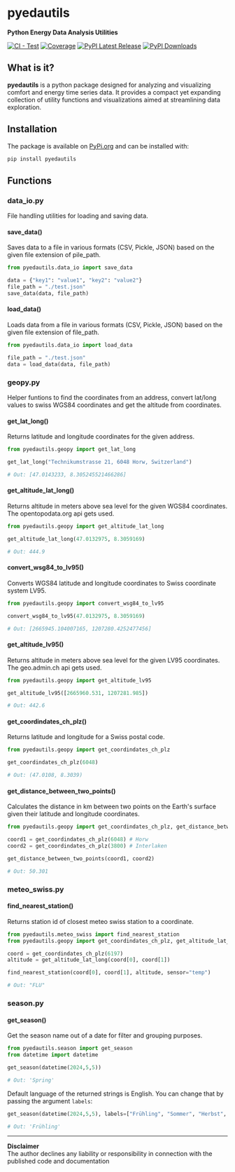 # pyedautils
**Python Energy Data Analysis Utilities**

[![CI - Test](https://github.com/retomarek/pyedautils/actions/workflows/python-unittest.yml/badge.svg)](https://github.com/retomarek/pyedautils/actions/workflows/python-unittests.yml) [![Coverage](https://codecov.io/github/retomarek/pyedautils/coverage.svg?branch=main)](https://codecov.io/gh/retomarek/pyedautils)
[![PyPI Latest Release](https://img.shields.io/pypi/v/pyedautils.svg)](https://pypi.org/project/pyedautils) [![PyPI Downloads](https://img.shields.io/pypi/dd/pyedautils.svg?label=PyPI%20downloads)](https://pypi.org/project/pyedautils/)

## What is it?

**pyedautils** is a python package designed for analyzing and visualizing comfort and energy time series data. It provides a compact yet expanding collection of utility functions and visualizations aimed at streamlining data exploration.

## Installation

The package is available on [PyPi.org](https://pypi.org/) and can be installed with:

``` python
pip install pyedautils
```

## Functions

### data_io.py
File handling utilities for loading and saving data.

#### save_data()
Saves data to a file in various formats (CSV, Pickle, JSON) based on the given file extension of pile_path.

``` python
from pyedautils.data_io import save_data

data = {"key1": "value1", "key2": "value2"}
file_path = "./test.json"
save_data(data, file_path)

```

#### load_data()
Loads data from a file in various formats (CSV, Pickle, JSON) based on the given file extension of file_path.

``` python
from pyedautils.data_io import load_data

file_path = "./test.json"
data = load_data(data, file_path)

```

### geopy.py
Helper funtions to find the coordinates from an address, convert lat/long values to swiss WGS84 coordinates and get the altitude from coordinates.

#### get_lat_long()
Returns latitude and longitude coordinates for the given address.

``` python
from pyedautils.geopy import get_lat_long

get_lat_long("Technikumstrasse 21, 6048 Horw, Switzerland")

# Out: [47.0143233, 8.305245521466286]
```

#### get_altitude_lat_long()
Returns altitude in meters above sea level for the given WGS84 coordinates. The opentopodata.org api gets used.

``` python
from pyedautils.geopy import get_altitude_lat_long

get_altitude_lat_long(47.0132975, 8.3059169)

# Out: 444.9
```

#### convert_wsg84_to_lv95()
Converts WGS84 latitude and longitude coordinates to Swiss coordinate system LV95.
``` python
from pyedautils.geopy import convert_wsg84_to_lv95

convert_wsg84_to_lv95(47.0132975, 8.3059169)

# Out: [2665945.104007165, 1207280.4252477456]
```

#### get_altitude_lv95()
Returns altitude in meters above sea level for the given LV95 coordinates. The geo.admin.ch api gets used.

``` python
from pyedautils.geopy import get_altitude_lv95

get_altitude_lv95([2665960.531, 1207281.985])

# Out: 442.6
```

#### get_coordindates_ch_plz()
Returns latitude and longitude for a Swiss postal code.

``` python
from pyedautils.geopy import get_coordindates_ch_plz

get_coordindates_ch_plz(6048)

# Out: (47.0108, 8.3039)
```

#### get_distance_between_two_points()
Calculates the distance in km between two points on the Earth's surface given their latitude and longitude coordinates.

``` python
from pyedautils.geopy import get_coordindates_ch_plz, get_distance_between_two_points

coord1 = get_coordindates_ch_plz(6048) # Horw
coord2 = get_coordindates_ch_plz(3800) # Interlaken

get_distance_between_two_points(coord1, coord2)

# Out: 50.301
```

### meteo_swiss.py

#### find_nearest_station()

Returns station id of closest meteo swiss station to a coordinate.

``` python
from pyedautils.meteo_swiss import find_nearest_station
from pyedautils.geopy import get_coordindates_ch_plz, get_altitude_lat_long

coord = get_coordindates_ch_plz(6197)
altitude = get_altitude_lat_long(coord[0], coord[1])

find_nearest_station(coord[0], coord[1], altitude, sensor="temp")

# Out: "FLU"
```

### season.py

#### get_season()

Get the season name out of a date for filter and grouping purposes.

``` python
from pyedautils.season import get_season
from datetime import datetime

get_season(datetime(2024,5,5))

# Out: 'Spring'
```

Default language of the returned strings is English. You can change that by passing the argument `labels`:

``` python
get_season(datetime(2024,5,5), labels=["Frühling", "Sommer", "Herbst", "Winter"])

# Out: 'Frühling'
```

<hr>

**Disclaimer**<br> The author declines any liability or responsibility in connection with the published code and documentation
